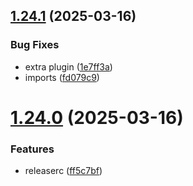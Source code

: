 ## [1.24.1](https://github.com/yago-liv/semantic-test/compare/v1.24.0...v1.24.1) (2025-03-16)


### Bug Fixes

* extra plugin ([1e7ff3a](https://github.com/yago-liv/semantic-test/commit/1e7ff3af199c7702f27ea8635dbe44588069406a))
* imports ([fd079c9](https://github.com/yago-liv/semantic-test/commit/fd079c9549e5d7efa6da14b1891ead52e297b81a))

# [1.24.0](https://github.com/yago-liv/semantic-test/compare/v1.23.1...v1.24.0) (2025-03-16)


### Features

* releaserc ([ff5c7bf](https://github.com/yago-liv/semantic-test/commit/ff5c7bfad2dc5b97a517f6fe1964d7e092673050))
